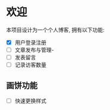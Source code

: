# 欢迎  
本项目设计为一个个人博客, 拥有以下功能:  
- [x] 用户登录注册
- [ ] 文章发布与管理-
- [ ] 发表留言 
- [ ] 记录访客数量  
 ## 画饼功能
  - [ ] 快速更换样式

<!-- 使用文件路由  -->
<!--  我想了个方法, 前端那边 造个php, 根据传入参数来决定是创建还是修改,  -->
<!--  这边api就多做个update.php, 然后很快就可以开始做短评的功能了 -->
<!--  短评就只做 增 删 查, 是给整个博客的短评, 查只做全部查 -->
<!--  考虑到管理需求, 列表页面需要增加几个按钮用于跳转修改和删除 针对id对得上的用户显示这些按钮 -->
